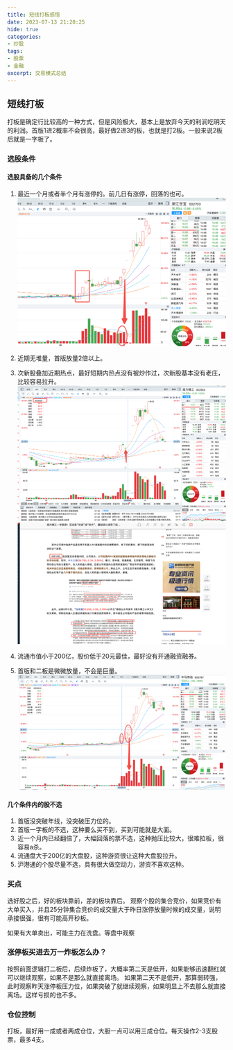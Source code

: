 ```yaml
---
title: 短线打板感悟
date: 2023-07-13 21:20:25
hide: true
categories:
- 炒股
tags:
- 股票
- 金融
excerpt: 交易模式总结
---
```


## 短线打板

打板是确定行比较高的一种方式，但是风险极大，基本上是放弃今天的利润吃明天的利润。首版1进2概率不会很高，最好做2进3的板，也就是打2板。一般来说2板后就是一字板了。

### 选股条件

#### 选股具备的几个条件
 1. 最近一个月或者半个月有涨停的。前几日有涨停，回落的也可。
   ![浙江世宝](../../img/article/2023-07-13-daban.png)
 2. 近期无堆量，首版放量2倍以上。
 3. 次新股叠加近期热点，最好短期内热点没有被炒作过，次新股基本没有老庄，比较容易拉升。
    ![南方精工](../../img/article/2023-07-13-nfjg-1.png)
    ![南方精工](../../img/article/2023-07-13-nfjg-2.png)

 4. 流通市值小于200亿，股价低于20元最佳，最好没有开通融资融券。
 5. 首版和二板是微微放量，不会是巨量。
    ![中马传动](../../img/article/2023-07-13-daban-2.png)



#### 几个条件内的股不选

1. 首版没突破年线，没突破压力位的。
2. 首版一字板的不选，这种要么买不到，买到可能就是大面。
3. 近一个月内已经翻倍了，大幅回落的票不选，这种抛压比较大，很难拉板，很容易a杀。
4. 流通盘大于200亿的大盘股，这种游资很让这种大盘股拉升。
5. 沪港通的个股尽量不选，具有很大做空动力，游资不喜欢这种。


### 买点

选好股之后，好的板块靠前，差的板块靠后。
观察个股的集合竞价，如果竞价有大单买入，并且25分钟集合竞价的成交量大于昨日涨停放量时候的成交量，说明承接很强，很有可能高开秒板。

如果有大单卖出，可能主力在洗盘。等盘中观察

### 涨停板买进去万一炸板怎么办？

按照前面逻辑打二板后，后续炸板了，大概率第二天是低开，如果能够迅速翻红就可以继续观察，如果不是那么就直接离场。
如果第二天不是低开，那算弱转强，此时观察昨天涨停板压力位，如果突破了就继续观察，如果明显上不去那么就直接离场。这样亏损的也不多。


### 仓位控制

打板，最好用一成或者两成仓位，大胆一点可以用三成仓位。每天操作2-3支股票，最多4支。
